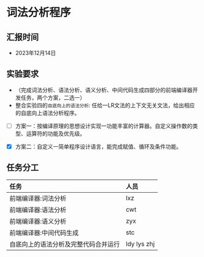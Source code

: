 # 词法分析程序

## 汇报时间

- 2023年12月14日

## 实验要求

- （完成词法分析、语法分析、语义分析、中间代码生成四部分的前端编译器开发任务，两个方案，二选一）
- 整合实验四的`自底向上的语法分析`: 任给一LR文法的上下文无关文法，给出相应的自底向上语法分析程序。
- [ ] 方案一：按编译原理的思想设计实现一功能丰富的计算器。自定义操作数的类型、运算符的功能及优先级。
- [x] 方案二：自定义一简单程序设计语言，能完成赋值、循环及条件功能。


## 任务分工

| 任务 | 人员 |
| :--- | :--- |
|前端编译器:词法分析|lxz|
|前端编译器:语法分析|cwt|
|前端编译器:语义分析|zyx|
|前端编译器:中间代码生成|stc|
|自底向上的语法分析及完整代码合并运行|ldy lys zhj|



